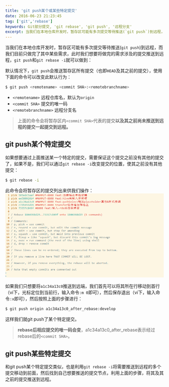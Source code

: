 ```yaml
---
title: 'git push某个或某些特定提交'
date: 2016-06-23 21:23:45
tag: ['git','rebase']
keywords: Git部分提交, 'git rebase', 'git push', '远程分支'
excerpt: 当我们在本地仓库开发时，暂存区可能有多次提交等待推送(`git push`)到远程，而我们目前只做完了其中某些需求，此时我们想要将做完的需求涉及的提交推送到远程，`git push`和`git rebase -i`就可以做到。
---
```


当我们在本地仓库开发时，暂存区可能有多次提交等待推送(`git push`)到远程，而我们目前只做完了其中某些需求，此时我们想要将做完的需求涉及的提交推送到远程，`git push`和`git rebase -i`就可以做到：

默认情况下，`git push`会推送暂存区所有提交（也即`HEAD`及其之前的提交），使用下面的命令可以改变此默认行为：

```bash
$ git push <remotename> <commit SHA>:<remotebranchname>
```

- `<remotename>`        远程仓库名，默认为`origin`
- `<commit SHA>`        提交的唯一码
- `<remotebranchname>`  远程分支名

> 上面的命令会将暂存区内`<commit SHA>`代表的提交**以及其之前尚未推送到远程的提交一起提交到远程。**

## git push某个特定提交

如果想要通过上面推送某一个特定的提交，需要保证这个提交之前没有其他的提交了，如果不是，我们可以通过`git rebase -i`改变提交的位置，使其之前没有其他提交：

```bash
$ git rebase -i
```

此命令会将暂存区的提交列出来供我们操作：![git rebase -i结果图](/img/posts/gitrebasei.png)

如果我们只想要将`a1c34a13c0`推送到远端，我们首先可以将其所在行移动到首行（vi下，光标定位到当前行，输入命令`:m 0`即可），然后保存退出（vi下，输入命令`:x`即可），然后按照上面的步骤进行：

```bash
$ git push origin a1c34a13c0_after_rebase:develop
```

这样我们就git push了某个特定提交。

> **rebase后相应提交的唯一码会变**，a1c34a13c0_after_rebase表示经过rebase后的`<commit SHA>`。

## git push某些特定提交

和git push某个特定提交类似，也是利用`git rebase -i`将需要推送到远程的多个提交移动到前面，然后找到自己想要推送的提交节点，利用上面的步骤，将其及其之前的提交推送到远程。
